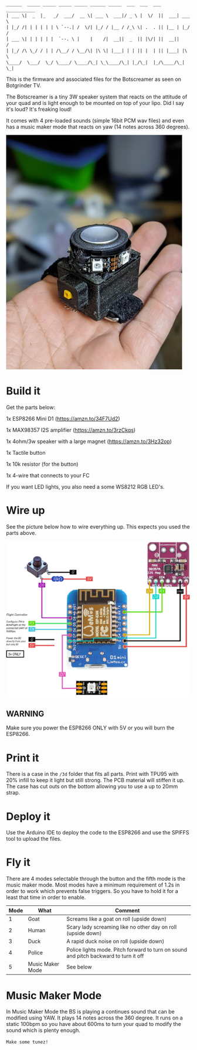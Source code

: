 ```
______  _____ _____ _____ _____ ______ _____  ___  ___  ___ ___________
| ___ \|  _  |_   _/  ___/  __ \| ___ \  ___|/ _ \ |  \/  ||  ___| ___ \
| |_/ /| | | | | | \ `--.| /  \/| |_/ / |__ / /_\ \| .  . || |__ | |_/ /
| ___ \| | | | | |  `--. \ |    |    /|  __||  _  || |\/| ||  __||    /
| |_/ /\ \_/ / | | /\__/ / \__/\| |\ \| |___| | | || |  | || |___| |\ \
\____/  \___/  \_/ \____/ \____/\_| \_\____/\_| |_/\_|  |_/\____/\_| \_|
```

This is the firmware and associated files for the Botscreamer as seen on Botgrinder TV.

The Botscreamer is a tiny 3W speaker system that reacts on the attitude of your quad and is light enough to be mounted on top of your lipo. Did I say it's loud? It's freaking loud! 

It comes with 4 pre-loaded sounds (simple 16bit PCM wav files) and even has a music maker mode that reacts on yaw (14 notes across 360 degrees).

<img src="docs/photo0.jpg">

# Build it

Get the parts below:

1x ESP8266 Mini D1 (https://amzn.to/34F7Ud2)

1x MAX98357 I2S amplifier (https://amzn.to/3rzCkqs)

1x 4ohm/3w speaker with a large magnet (https://amzn.to/3Hz32op)

1x Tactile button 

1x 10k resistor (for the button)

1x 4-wire that connects to your FC

If you want LED lights, you also need a some WS8212 RGB LED's.

# Wire up

See the picture below how to wire everything up. This expects you used the parts above.

<img src="docs/wiring.jpg">

## WARNING

Make sure you power the ESP8266 ONLY with 5V or you will burn the ESP8266.

# Print it

There is a case in the `/3d` folder that fits all parts. Print with TPU95 with 20% infill to keep it light but still strong. The PCB material will stiffen it up. The case has cut outs on the bottom allowing you to use a up to 20mm strap.

# Deploy it

Use the Arduino IDE to deploy the code to the ESP8266 and use the SPIFFS tool to upload the files.

# Fly it

There are 4 modes selectable through the button and the fifth mode is the music maker mode. Most modes have a minimum requirement of 1.2s in order to work which prevents false triggers. So you have to hold it for a least that time in order to enable.

| Mode | What | Comment | 
| ----  | ------ | ------------- | 
| 1 | Goat | Screams like a goat on roll (upside down) | 
| 2 | Human | Scary lady screaming like no other day on roll (upside down) |
| 3 | Duck | A rapid duck noise on roll (upside down) |
| 4 | Police | Police lights mode. Pitch forward to turn on sound and pitch backward to turn it off |
| 5 | Music Maker Mode | See below |

# Music Maker Mode

In Music Maker Mode the BS is playing a continues sound that can be modified using YAW. It plays 14 notes across the 360 degree. It runs on a static 100bpm so you have about 600ms to turn your quad to modify the sound which is plenty enough. 

`Make some tunez!`